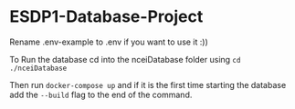 # ESDP1-Database-Project

Rename .env-example to .env if you want to use it :))

To Run the database cd into the nceiDatabase folder using `cd ./nceiDatabase`

Then run `docker-compose up` and if it is the first time starting the database add the `--build` flag to the end of the
command.